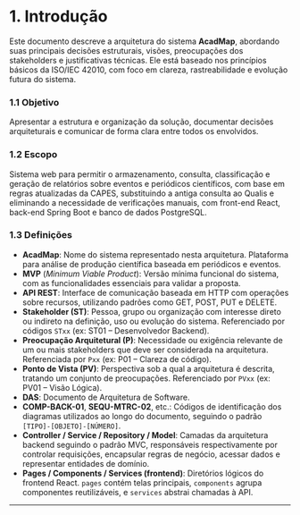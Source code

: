 # 1. Introdução
Este documento descreve a arquitetura do sistema **AcadMap**, abordando suas principais decisões estruturais, visões, preocupações dos stakeholders e justificativas técnicas. Ele está baseado nos princípios básicos da ISO/IEC 42010, com foco em clareza, rastreabilidade e evolução futura do sistema.

### 1.1 Objetivo

Apresentar a estrutura e organização da solução, documentar decisões arquiteturais e comunicar de forma clara entre todos os envolvidos.

### 1.2 Escopo

Sistema web para permitir o armazenamento, consulta, classificação e geração de relatórios sobre eventos e periódicos científicos, com base em regras atualizadas da CAPES, substituindo a antiga consulta ao Qualis e eliminando a necessidade de verificações manuais, com front-end React, back-end Spring Boot e banco de dados PostgreSQL.

### 1.3 Definições

- **AcadMap**: Nome do sistema representado nesta arquitetura. Plataforma para análise de produção científica baseada em periódicos e eventos.
- **MVP** (*Minimum Viable Product*): Versão mínima funcional do sistema, com as funcionalidades essenciais para validar a proposta.
- **API REST**: Interface de comunicação baseada em HTTP com operações sobre recursos, utilizando padrões como GET, POST, PUT e DELETE.
- **Stakeholder (ST)**: Pessoa, grupo ou organização com interesse direto ou indireto na definição, uso ou evolução do sistema. Referenciado por códigos `STxx` (ex: ST01 – Desenvolvedor Backend).
- **Preocupação Arquitetural (P)**: Necessidade ou exigência relevante de um ou mais stakeholders que deve ser considerada na arquitetura. Referenciada por `Pxx` (ex: P01 – Clareza de código).
- **Ponto de Vista (PV)**: Perspectiva sob a qual a arquitetura é descrita, tratando um conjunto de preocupações. Referenciado por `PVxx` (ex: PV01 – Visão Lógica).
- **DAS**: Documento de Arquitetura de Software.
- **COMP-BACK-01**, **SEQU-MTRC-02**, etc.: Códigos de identificação dos diagramas utilizados ao longo do documento, seguindo o padrão `[TIPO]-[OBJETO]-[NÚMERO]`.
- **Controller / Service / Repository / Model**: Camadas da arquitetura backend seguindo o padrão MVC, responsáveis respectivamente por controlar requisições, encapsular regras de negócio, acessar dados e representar entidades de domínio.
- **Pages / Components / Services (frontend)**: Diretórios lógicos do frontend React. `pages` contém telas principais, `components` agrupa componentes reutilizáveis, e `services` abstrai chamadas à API.

---

